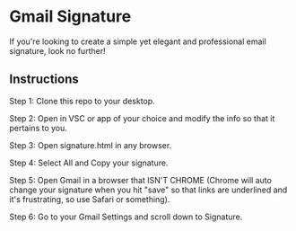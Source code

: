 # Gmail Signature

If you're looking to create a simple yet elegant and professional email signature, look no further! 

## Instructions

Step 1: Clone this repo to your desktop.

Step 2: Open in VSC or app of your choice and modify the info so that it pertains to you.

Step 3: Open signature.html in any browser.

Step 4: Select All and Copy your signature. 

Step 5: Open Gmail in a browser that ISN'T CHROME (Chrome will auto change your signature when you hit "save" so that links are underlined and it's frustrating, so use Safari or something).

Step 6: Go to your Gmail Settings and scroll down to Signature. 
